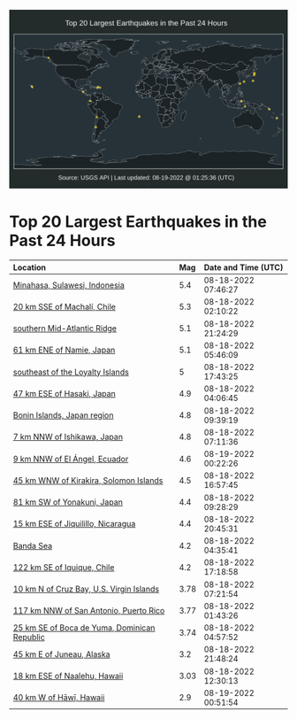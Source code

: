 ![Map](./map.png)

# Top 20 Largest Earthquakes in the Past 24 Hours

| Location | Mag | Date and Time (UTC) |
|:---|:---|:---|
| [Minahasa, Sulawesi, Indonesia](https://earthquake.usgs.gov/earthquakes/eventpage/us6000ibtm) | 5.4 | 08-18-2022 07:46:27 |
| [20 km SSE of Machalí, Chile](https://earthquake.usgs.gov/earthquakes/eventpage/us6000ibrs) | 5.3 | 08-18-2022 02:10:22 |
| [southern Mid-Atlantic Ridge](https://earthquake.usgs.gov/earthquakes/eventpage/us6000ibyx) | 5.1 | 08-18-2022 21:24:29 |
| [61 km ENE of Namie, Japan](https://earthquake.usgs.gov/earthquakes/eventpage/us6000ibsp) | 5.1 | 08-18-2022 05:46:09 |
| [southeast of the Loyalty Islands](https://earthquake.usgs.gov/earthquakes/eventpage/us6000ibwu) | 5 | 08-18-2022 17:43:25 |
| [47 km ESE of Hasaki, Japan](https://earthquake.usgs.gov/earthquakes/eventpage/us6000ibs8) | 4.9 | 08-18-2022 04:06:45 |
| [Bonin Islands, Japan region](https://earthquake.usgs.gov/earthquakes/eventpage/us6000ibu2) | 4.8 | 08-18-2022 09:39:19 |
| [7 km NNW of Ishikawa, Japan](https://earthquake.usgs.gov/earthquakes/eventpage/us6000ibtg) | 4.8 | 08-18-2022 07:11:36 |
| [9 km NNW of El Ángel, Ecuador](https://earthquake.usgs.gov/earthquakes/eventpage/us6000ibzn) | 4.6 | 08-19-2022 00:22:26 |
| [45 km WNW of Kirakira, Solomon Islands](https://earthquake.usgs.gov/earthquakes/eventpage/us6000ibwm) | 4.5 | 08-18-2022 16:57:45 |
| [81 km SW of Yonakuni, Japan](https://earthquake.usgs.gov/earthquakes/eventpage/us6000ibu6) | 4.4 | 08-18-2022 09:28:29 |
| [15 km ESE of Jiquilillo, Nicaragua](https://earthquake.usgs.gov/earthquakes/eventpage/us6000ibym) | 4.4 | 08-18-2022 20:45:31 |
| [Banda Sea](https://earthquake.usgs.gov/earthquakes/eventpage/us6000ibse) | 4.2 | 08-18-2022 04:35:41 |
| [122 km SE of Iquique, Chile](https://earthquake.usgs.gov/earthquakes/eventpage/us6000ibwn) | 4.2 | 08-18-2022 17:18:58 |
| [10 km N of Cruz Bay, U.S. Virgin Islands](https://earthquake.usgs.gov/earthquakes/eventpage/pr2022230002) | 3.78 | 08-18-2022 07:21:54 |
| [117 km NNW of San Antonio, Puerto Rico](https://earthquake.usgs.gov/earthquakes/eventpage/pr2022230000) | 3.77 | 08-18-2022 01:43:26 |
| [25 km SE of Boca de Yuma, Dominican Republic](https://earthquake.usgs.gov/earthquakes/eventpage/pr2022230001) | 3.74 | 08-18-2022 04:57:52 |
| [45 km E of Juneau, Alaska](https://earthquake.usgs.gov/earthquakes/eventpage/us6000ibz0) | 3.2 | 08-18-2022 21:48:24 |
| [18 km ESE of Naalehu, Hawaii](https://earthquake.usgs.gov/earthquakes/eventpage/hv73113477) | 3.03 | 08-18-2022 12:30:13 |
| [40 km W of Hāwī, Hawaii](https://earthquake.usgs.gov/earthquakes/eventpage/us6000ibzv) | 2.9 | 08-19-2022 00:51:54 |
